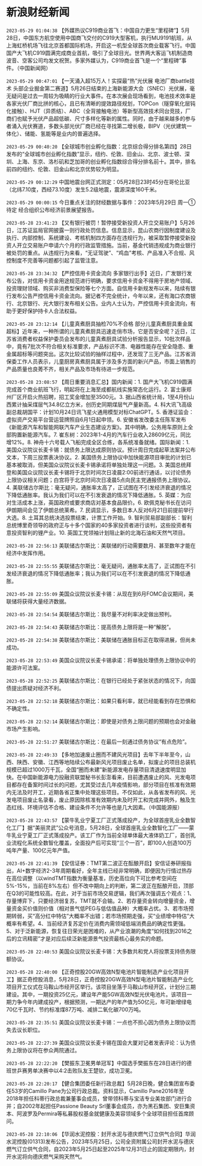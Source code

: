 # 新浪财经新闻
`2023-05-29 01:04:38` 【外媒热议C919商业首飞：中国自力更生“里程碑”】5月28日，中国东方航空使用中国商飞交付的C919大型客机，执行MU9191航班，从上海虹桥机场飞往北京首都国际机场，开启这一机型全球首次商业载客飞行。中国国产大飞机C919圆满完成商业首航，吸引了全球目光。世界两大客运飞机制造商波音、空客公司均发文祝贺。多家外媒认为，C919商业首飞是一个“里程碑”事件。（中国新闻网）

`2023-05-29 00:47:01` 【一天涌入超15万人！实探最“热”光伏展 电池厂商battle技术 头部企业掘金第二赛道】5月26日结束的上海新能源大会（SNEC）光伏展，毫无疑问是过去一周较为吸睛的行业大事件。在本次展会现场看到，电池技术效率是各家光伏厂商比拼的核心，且已有清晰的提效路径规划，TOPCon（隧穿氧化层钝化接触）、HJT（异质结）、ABC（全背接触电池）等新型高效技术同台竞技，厂商们也赋予光伏产品超低碳、尺寸多样化等新的属性。同时，由于越来越多的参与者涌入光伏赛道，多数头部光伏厂商已经在寻找第二增长极，BIPV（光伏建筑一体化）、储能、氢能等是业内的普遍选择。

`2023-05-29 00:40:20` 【全球城市创业孵化指数：北京综合得分排名第四】28日发布的“全球城市创业孵化指数”显示，纽约、伦敦、旧金山、北京、波士顿、深圳、上海、东京、洛杉矶和芝加哥的创业孵化指数综合得分排名前十。其中，排名前四的纽约、伦敦、旧金山和北京优势较为明显。

`2023-05-29 00:12:29` 中国地震台网正式测定：05月28日23时45分在哥伦比亚（北纬7.10度，西经73.10度）发生5.2级地震，震源深度160千米。

`2023-05-29 00:00:15` 今日重点关注的财经数据与事件：2023年5月29日 周一① 待定 经合组织公布经济前景展望报告。

`2023-05-28 23:41:23` 【又有银行被罚！暂停接受新投资人开立交易账户】5月26日，江苏证监局官网披露一则行政处罚信息。信息显示，昆山农商行因制度建设及执行、内部控制、系统建设、考核机制四方面存在违规行为，被采取暂停接受新投资人开立交易账户申请六个月的行政监管措施。当前，基金代销违规成为商业银行被处罚的重点。从违规行为来看，“无证驾驶”、“鸡血”考核、产品准入不合规、风控制度不完善等问题都引起了监管注意。

`2023-05-28 23:34:32` 【严控信用卡资金流向 多家银行出手】近日，广发银行发布公告，对信用卡资金用途规范进行明确，要求信用卡资金不得用于房地产领域、投资理财领域、购买非消费型保险等七个方面。自信用卡新规发布以来，陆续有银行发布公告严控信用卡资金流向。据记者不完全统计，今年以来，还有海口农商银行、北京银行、光大银行发布相关公告。业内人士认为，严控信用卡资金流向，有助于更好保护持卡人合法权益。

`2023-05-28 23:12:14` 【儿童真煮厨具抽检70%不合格 部分儿童真煮厨具重金属超标】近年来，一种所谓的儿童真煮厨具迅速走俏市场，它是否安全呢？近日，江苏省消费者权益保护委员会发布的儿童真煮厨具试验分析报告显示，10批次样品中，竟有7批次不符合相关标准要求，产品标识不清、电器性能存在安全隐患、重金属超标等问题突出。这次比较试验的抽样过程中，还发现了三无产品。江苏省消保委工作人员表示，儿童厨房真煮厨具属于涉及多方面的新兴产品，市面上销售的产品质量也良莠不齐，相关产品及市场有待进一步规范。

`2023-05-28 23:08:57` 【周日重要消息汇总】国内新闻：1. 国产大飞机C919圆满完成首个商业航班飞行，明起将在上海至成都航线实施常态化运行。2. 富士康郑州厂区开启火热招聘，招工奖金增加至3500元。3. 据山西省统计局，1至4月份山西累计抽采煤层气34.8亿立方米，创历史同期煤层气产量新高。4. 科大讯飞高级副总裁胡国平：计划10月24日讯飞星火通用模型对标ChatGPT。5. 香港证监会：虚拟资产交易平台营运营牌照自6月1日起申领。6. 安徽省发改委主任陈军发布《新能源汽车和智能网联汽车产业生态建设方案》。其中明确，公务用车原则上全部购置新能源汽车。7. 崔东树：2023年1-4月的汽车行业收入28609亿元，同比增12%。8. 神舟十六号载人飞船完成全区合练，各系统准备就绪。国际新闻：1. 美国众议院议长麦卡锡：就债务上限达成原则协议。预计周日完成起草法案并公布文本，下周三投票表决协议。2. 美国债务上限协议中加快能源项目审批的计划已基本被取消，但美国众议院议长麦卡锡承诺将单独处理这一问题。3. 美国总统拜登和美国众议院议长麦卡锡将于北京时间次日凌晨2:00前进行通话，以讨论债务上限协议相关问题；白宫将于北京时间次日凌晨5点向民主党通报债务上限协议。4. 美联储古尔斯比：毫无疑问，通胀率太高了，正试图在不引发经济衰退的情况下降低通胀率。我认为我们可以在不引发衰退的情况下降低通胀。5. 英媒：为应对生活成本上涨，英国政府或要求商店对基本食品限价。6. 欧佩克秘书长在访问伊朗期间会见了伊朗总统莱希。7. 民调显示，多数日本人反对6月21日前提前举行大选。8. 土耳其总统决选投票结束，计票工作开始。9. 智利贸易部副部长：智利总统博里奇领导的政府正与十多个国家的40多家投资者进行谈判，这些投资者有意投资智利的锂产业。10. 英国工党领袖计划阻止新的北海石油和天然气项目。

`2023-05-28 22:56:13` 美联储古尔斯比：美联储的行动需要数月、甚至数年才能在经济中发挥作用。

`2023-05-28 22:55:55` 美联储古尔斯比：毫无疑问，通胀率太高了，正试图在不引发经济衰退的情况下降低通胀率；我认为我们可以在不引发衰退的情况下降低通胀。

`2023-05-28 22:55:09` 美国众议院议长麦卡锡：从现在到6月FOMC会议期间，美联储将获得大量经济数据。

`2023-05-28 22:54:54` 美联储古尔斯比：我尽量不对利率决定做出预判。

`2023-05-28 22:54:43` 美联储古尔斯比：提高债务上限将是一种“解脱”。

`2023-05-28 22:54:38` 美联储古尔斯比：美联储在通胀目标正在取得进展，但尚未成功。

`2023-05-28 22:53:49` 美国众议院议长麦卡锡承诺：将单独处理债务上限协议中的能源许可法案。

`2023-05-28 22:52:25` 美联储古尔斯比：在银行已经处于紧张状态的情况下，向国债提出质疑对经济不利。

`2023-05-28 22:52:18` 美联储古尔斯比：如果只看利率，就已经能看到存在恐惧和不确定性。

`2023-05-28 22:52:14` 美联储古尔斯比：即使是对债务上限问题的预期也会对金融市场产生影响。

`2023-05-28 22:51:27` 美联储古尔斯比：在最后一刻通过债务协议“有点危险”。

`2023-05-28 22:49:33` 【多地加速废止圈而不建风光项目】去年下半年至今，山西、陕西、安徽、江西等地陆续公布最新风光项目废止名单，拟废止的项目总装机规模已超过1000万千瓦，全国“圈而未建”新能源发电存量项目清退速度明显加快。在中国新能源电力投融资联盟秘书长彭澎看来，目前遭遇废止的风、光发电项目都存在备案时间过长的问题，尤其受过去几年疫情影响，部分项目在核准有效期内无法及时开工，近期各省正集中处理这些项目。不仅如此，从各省发布的风、光发电项目废止名录看，废止原因除核准有效期内未及时开工和完成并网外，触及生态红线、环境评估不合格、建设条件不允许等也是几大因素。（中国能源报）

`2023-05-28 22:43:57` 【蒙牛乳业宁夏工厂正式落成投产，为全球首座乳业全数智化工厂】据“美丽灵武”公众号消息，5月28日，全球首座乳业全数智化工厂——蒙牛乳业宁夏工厂正式落成投产。该工厂作为当前全球单体最大液体奶工厂，首创乳业流程化系统全数智化覆盖，全面投产后可实现“三个一百”，即100人创造100万吨年产量、100亿元年产值。

`2023-05-28 22:41:39` 【安信证券：TMT第二波正在酝酿开启】安信证券研报指出，AI+数字经济2-3年周期看好，全年主线已经非常明确，即便因为行情过热存在高位调整（以windTMT指数为衡量基准，历史高位向下可比参考空间在5%-15%，当前在8%左右）但不改中期向上的判断，第二波正在酝酿开启，顶部在Q3的可能性较高。在此，对于当前市场交易逻辑，我们再次强调五个观点：1、存量博弈下，只要经济弱复苏，TMT就不会输。2、若存量资金转向增量资金，增量资金买价值则价值（相对景气低PEG与低估值品种）大概率占优。3、若市场预期转弱，买“高分红中特估”大概率不出错；若市场预期走强，买“业绩增中特估”大概率有希望。4、当前经济复苏定价在消费内需领域低端消费品的确定性更强。5、对于泛新能源，恢复往日荣光是困难的，从产业浪潮的角度“如何找到2016之后的立讯精密”才是对应后续泛新能源景气投资最核心最务实的命题。

`2023-05-28 22:40:53` 美国众议院议长麦卡锡：大多数共和党人将投票支持债务限额协议。

`2023-05-28 22:40:00` 【正奇控股20GW高效N型电池片智能制造产业化项目开工】据正奇控股消息，5月28日，正奇控股20GW高效N型电池片智能制造产业化项目开工仪式在马鞍山市经开区举行。该项目坐落于马鞍山市经开区，计划分三期建设。其中，一期投资25亿元，建设年产能5GW高效N型光伏电池片。该项目一期力争今年内建成投产，根据预测，一期达产的年产值为50亿元，年可新增绿电70亿千瓦时、节约标准煤87万吨、减排二氧化碳700万吨。

`2023-05-28 22:35:51` 美国众议院议长麦卡锡：一点也不担心因为债务上限协议而失去议长职位。

`2023-05-28 22:27:39` 美国众议院议长麦卡锡在国会大厦对记者发表评论：认为债务上限协议将在参众两院通过。

`2023-05-28 22:22:20` 【樊振东卫冕男单冠军】中国选手樊振东在28日进行的德班世乒赛男单决赛中以4:2击败队友王楚钦，成功卫冕。

`2023-05-28 22:20:17` 【健合集团委任新行政总裁】5月28日晚，健合集团宣布委任53岁的Camillo Pane为公司行政总裁。资料显示，Camillo Pane2016年至2018年担任科蒂行政总裁兼董事会成员，曾带领科蒂与宝洁专业美妆部门进行合并；自2002年起担任Passione Beauty Srl董事会成员，亦为黑石集团、安巨集资本、阿波罗及Permira等私募股权基金就健康及美容领域多个全球项目担任首席顾问。

`2023-05-28 22:10:06` 【华润水泥控股：封开水泥与德庆燃气订立供气合同】华润水泥控股(01313)发布公告，2023年5月25日，公司全资附属公司封开水泥与德庆燃气订立供气合同，自2023年5月25日起至2025年12月31日止的固定期限内，封开水泥将向德庆燃气采购天然气。


